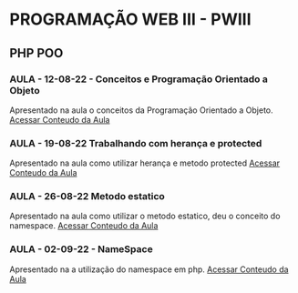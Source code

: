 # PROGRAMAÇÃO WEB III - PWIII

## PHP POO

### AULA - 12-08-22 - Conceitos e Programação Orientado a Objeto
Apresentado na aula o conceitos da Programação Orientado a Objeto.
[Acessar Conteudo da Aula](https://github.com/abnersolivera/PROGRAMA-O-WEB-III-PWIII-3M/tree/main/aula_08-12-22)

### AULA - 19-08-22 Trabalhando com herança e protected
Apresentado na aula como utilizar  herança e metodo protected
[Acessar Conteudo da Aula](https://github.com/abnersolivera/PROGRAMA-O-WEB-III-PWIII-3M/tree/main/aula_08-19-22)

### AULA - 26-08-22 Metodo estatico
Apresentado na aula como utilizar o metodo estatico, deu o conceito do namespace.
[Acessar Conteudo da Aula](https://github.com/abnersolivera/PROGRAMA-O-WEB-III-PWIII-3M/tree/main/aula_08-26-22)

### AULA - 02-09-22 - NameSpace
Apresentado na a utilização do namespace em php.
[Acessar Conteudo da Aula](https://github.com/abnersolivera/PROGRAMA-O-WEB-III-PWIII-3M/tree/main/aula_09-02-22)
